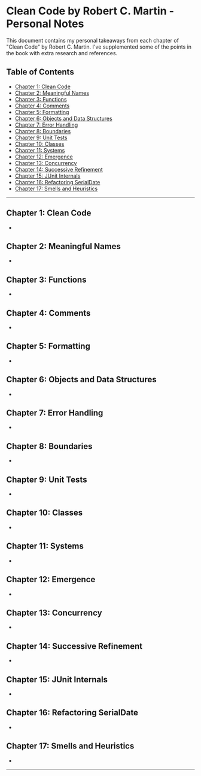 # Clean Code by Robert C. Martin - Personal Notes

This document contains my personal takeaways from each chapter of "Clean Code" by Robert C. Martin. I've supplemented some of the points in the book with extra research and references. 

## Table of Contents
- [Chapter 1: Clean Code](#chapter-1-clean-code)
- [Chapter 2: Meaningful Names](#chapter-2-meaningful-names)
- [Chapter 3: Functions](#chapter-3-functions)
- [Chapter 4: Comments](#chapter-4-comments)
- [Chapter 5: Formatting](#chapter-5-formatting)
- [Chapter 6: Objects and Data Structures](#chapter-6-objects-and-data-structures)
- [Chapter 7: Error Handling](#chapter-7-error-handling)
- [Chapter 8: Boundaries](#chapter-8-boundaries)
- [Chapter 9: Unit Tests](#chapter-9-unit-tests)
- [Chapter 10: Classes](#chapter-10-classes)
- [Chapter 11: Systems](#chapter-11-systems)
- [Chapter 12: Emergence](#chapter-12-emergence)
- [Chapter 13: Concurrency](#chapter-13-concurrency)
- [Chapter 14: Successive Refinement](#chapter-14-successive-refinement)
- [Chapter 15: JUnit Internals](#chapter-15-junit-internals)
- [Chapter 16: Refactoring SerialDate](#chapter-16-refactoring-serialdate)
- [Chapter 17: Smells and Heuristics](#chapter-17-smells-and-heuristics)

---

## Chapter 1: Clean Code

- 

## Chapter 2: Meaningful Names

- 

## Chapter 3: Functions

- 

## Chapter 4: Comments

- 

## Chapter 5: Formatting

- 

## Chapter 6: Objects and Data Structures

- 

## Chapter 7: Error Handling

- 

## Chapter 8: Boundaries

- 

## Chapter 9: Unit Tests

- 

## Chapter 10: Classes

- 

## Chapter 11: Systems

- 

## Chapter 12: Emergence

- 

## Chapter 13: Concurrency

- 

## Chapter 14: Successive Refinement

- 

## Chapter 15: JUnit Internals

- 

## Chapter 16: Refactoring SerialDate

- 

## Chapter 17: Smells and Heuristics

- 

---
